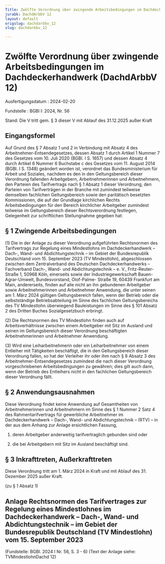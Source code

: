 ```yaml
---
Title: Zwölfte Verordnung über zwingende Arbeitsbedingungen im Dachdeckerhandwerk
jurabk: DachdArbbV 12
layout: default
origslug: dachdarbbv_12
slug: dachdarbbv_12

---
```


# Zwölfte Verordnung über zwingende Arbeitsbedingungen im Dachdeckerhandwerk (DachdArbbV 12)

Ausfertigungsdatum
:   2024-02-20

Fundstelle
:   BGBl I: 2024, Nr. 56

Stand: Die V tritt gem. § 3 dieser V mit Ablauf des 31.12.2025 außer Kraft

## Eingangsformel

Auf Grund des § 7 Absatz 1 und 2 in Verbindung mit Absatz 4 des Arbeitnehmer-Entsendegesetzes, dessen Absatz 1 durch Artikel 1 Nummer 7 des Gesetzes vom 10. Juli 2020 (BGBl. I S. 1657) und dessen Absatz 4 durch Artikel 6 Nummer 6 Buchstabe c des Gesetzes vom 11. August 2014 (BGBl. I S. 1348) geändert worden ist, verordnet das Bundesministerium für Arbeit und Soziales, nachdem es den in den Geltungsbereich dieser Verordnung fallenden Arbeitgebern, Arbeitnehmerinnen und Arbeitnehmern, den Parteien des Tarifvertrags nach § 1 Absatz 1 dieser Verordnung, den Parteien von Tarifverträgen in der Branche mit zumindest teilweise demselben fachlichen Geltungsbereich sowie den paritätisch besetzten Kommissionen, die auf der Grundlage kirchlichen Rechts Arbeitsbedingungen für den Bereich kirchlicher Arbeitgeber zumindest teilweise im Geltungsbereich dieser Rechtsverordnung festlegen, Gelegenheit zur schriftlichen Stellungnahme gegeben hat:


## § 1 Zwingende Arbeitsbedingungen

(1) Die in der Anlage zu dieser Verordnung aufgeführten Rechtsnormen des Tarifvertrags zur Regelung eines Mindestlohns im Dachdeckerhandwerk – Dach-, Wand- und Abdichtungstechnik – im Gebiet der Bundesrepublik Deutschland vom 15. September 2023 (TV Mindestlohn), abgeschlossen zwischen dem Zentralverband des Deutschen Dachdeckerhandwerks – Fachverband Dach-, Wand- und Abdichtungstechnik – e. V., Fritz-Reuter-Straße 1, 50968 Köln, einerseits sowie der Industriegewerkschaft Bauen-Agrar-Umwelt, Bundesvorstand,
Olof-Palme-             Straße 19, 60439 Frankfurt am Main, andererseits, finden auf alle nicht an ihn gebundenen Arbeitgeber sowie Arbeitnehmerinnen und Arbeitnehmer Anwendung, die unter seinen am 1. März 2024 gültigen Geltungsbereich fallen, wenn der Betrieb oder die selbstständige Betriebsabteilung im Sinne des fachlichen Geltungsbereichs des TV Mindestlohn überwiegend Bauleistungen im Sinne des § 101 Absatz 2 des Dritten Buches Sozialgesetzbuch erbringt.

(2) Die Rechtsnormen des TV Mindestlohn finden auch auf Arbeitsverhältnisse zwischen einem Arbeitgeber mit Sitz im Ausland und seinen im Geltungsbereich dieser Verordnung beschäftigten Arbeitnehmerinnen und Arbeitnehmer Anwendung.

(3) Wird eine Leiharbeitnehmerin oder ein Leiharbeitnehmer von einem Entleiher mit Tätigkeiten beschäftigt, die in den Geltungsbereich dieser Verordnung fallen, so hat der Verleiher ihr oder ihm nach § 8 Absatz 3 des Arbeitnehmer-Entsendegesetzes zumindest die nach dieser Verordnung vorgeschriebenen Arbeitsbedingungen zu gewähren; dies gilt auch dann, wenn der Betrieb des Entleihers nicht in den fachlichen Geltungsbereich dieser Verordnung fällt.


## § 2 Anwendungsausnahmen

Diese Verordnung findet keine Anwendung auf Gesamtheiten von Arbeitnehmerinnen und Arbeitnehmern im Sinne des § 1 Nummer 2 Satz 4 des Rahmentarifvertrags für gewerbliche Arbeitnehmer im Dachdeckerhandwerk – Dach-, Wand- und Abdichtungstechnik – (RTV) – in der aus dem Anhang zur Anlage ersichtlichen Fassung,

1.  deren Arbeitgeber anderweitig tarifvertraglich gebunden sind oder


2.  die bei Arbeitgebern mit Sitz im Ausland beschäftigt sind.





## § 3 Inkrafttreten, Außerkrafttreten

Diese Verordnung tritt am 1. März 2024 in Kraft und mit Ablauf des 31. Dezember 2025 außer Kraft.

(zu § 1 Absatz 1)

## Anlage Rechtsnormen des Tarifvertrages zur Regelung eines Mindestlohnes im Dachdeckerhandwerk – Dach-, Wand- und Abdichtungstechnik – im Gebiet der Bundesrepublik Deutschland (TV Mindestlohn) vom 15. September 2023

(Fundstelle: BGBl. 2024 I Nr. 56, S. 3 - 6)
(Text der Anlage siehe: TVMindestlohnDachd 12)

